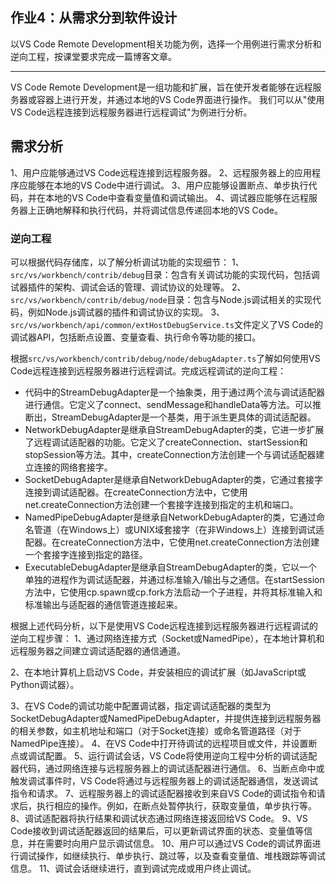 ## 作业4：从需求分到软件设计
以VS Code Remote Development相关功能为例，选择一个用例进行需求分析和逆向工程，按课堂要求完成一篇博客文章。

----

VS Code Remote Development是一组功能和扩展，旨在使开发者能够在远程服务器或容器上进行开发，并通过本地的VS Code界面进行操作。
我们可以从"使用VS Code远程连接到远程服务器进行远程调试"为例进行分析。
## 需求分析
1、用户应能够通过VS Code远程连接到远程服务器。
2、远程服务器上的应用程序应能够在本地的VS Code中进行调试。
3、用户应能够设置断点、单步执行代码，并在本地的VS Code中查看变量值和调试输出。
4、调试器应能够在远程服务器上正确地解释和执行代码，并将调试信息传递回本地的VS Code。

### 逆向工程
可以根据代码存储库，以了解分析调试功能的实现细节：
1、`src/vs/workbench/contrib/debug`目录：包含有关调试功能的实现代码，包括调试器插件的架构、调试会话的管理、调试协议的处理等。
2、`src/vs/workbench/contrib/debug/node`目录：包含与Node.js调试相关的实现代码，例如Node.js调试器的插件和调试协议的实现。
3、`src/vs/workbench/api/common/extHostDebugService.ts`文件定义了VS Code的调试器API，包括断点设置、变量查看、执行命令等功能的接口。

根据`src/vs/workbench/contrib/debug/node/debugAdapter.ts`了解如何使用VS Code远程连接到远程服务器进行远程调试。完成远程调试的逆向工程：

- 代码中的StreamDebugAdapter是一个抽象类，用于通过两个流与调试适配器进行通信。它定义了connect、sendMessage和handleData等方法。可以推断出，StreamDebugAdapter是一个基类，用于派生更具体的调试适配器。
- NetworkDebugAdapter是继承自StreamDebugAdapter的类，它进一步扩展了远程调试适配器的功能。它定义了createConnection、startSession和stopSession等方法。其中，createConnection方法创建一个与调试适配器建立连接的网络套接字。
- SocketDebugAdapter是继承自NetworkDebugAdapter的类，它通过套接字连接到调试适配器。在createConnection方法中，它使用net.createConnection方法创建一个套接字连接到指定的主机和端口。
- NamedPipeDebugAdapter是继承自NetworkDebugAdapter的类，它通过命名管道（在Windows上）或UNIX域套接字（在非Windows上）连接到调试适配器。在createConnection方法中，它使用net.createConnection方法创建一个套接字连接到指定的路径。
- ExecutableDebugAdapter是继承自StreamDebugAdapter的类，它以一个单独的进程作为调试适配器，并通过标准输入/输出与之通信。在startSession方法中，它使用cp.spawn或cp.fork方法启动一个子进程，并将其标准输入和标准输出与适配器的通信管道连接起来。

根据上述代码分析，以下是使用VS Code远程连接到远程服务器进行远程调试的逆向工程步骤：
1、通过网络连接方式（Socket或NamedPipe），在本地计算机和远程服务器之间建立调试适配器的通信通道。

2、在本地计算机上启动VS Code，并安装相应的调试扩展（如JavaScript或Python调试器）。

3、在VS Code的调试功能中配置调试器，指定调试适配器的类型为SocketDebugAdapter或NamedPipeDebugAdapter，并提供连接到远程服务器的相关参数，如主机地址和端口（对于Socket连接）或命名管道路径（对于NamedPipe连接）。
4、在VS Code中打开待调试的远程项目或文件，并设置断点或调试配置。
5、运行调试会话，VS Code将使用逆向工程中分析的调试适配器代码，通过网络连接与远程服务器上的调试适配器进行通信。
6、当断点命中或触发调试事件时，VS Code将通过与远程服务器上的调试适配器通信，发送调试指令和请求。
7、远程服务器上的调试适配器接收到来自VS Code的调试指令和请求后，执行相应的操作。例如，在断点处暂停执行，获取变量值，单步执行等。
8、调试适配器将执行结果和调试状态通过网络连接返回给VS Code。
9、VS Code接收到调试适配器返回的结果后，可以更新调试界面的状态、变量值等信息，并在需要时向用户显示调试信息。
10、用户可以通过VS Code的调试界面进行调试操作，如继续执行、单步执行、跳过等，以及查看变量值、堆栈跟踪等调试信息。
11、调试会话继续进行，直到调试完成或用户终止调试。
